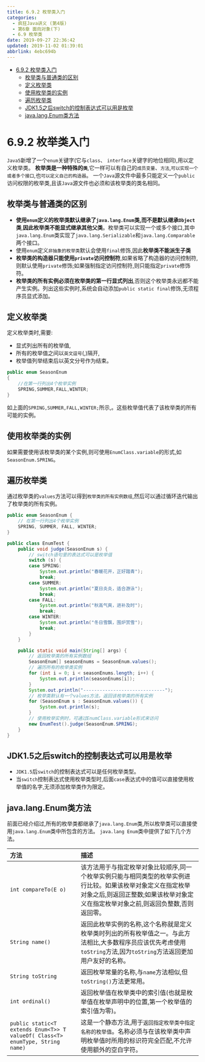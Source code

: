 ```yaml
---
title: 6.9.2 枚举类入门
categories: 
  - 疯狂Java讲义 (第4版)
  - 第6章 面向对象(下)
  - 6.9 枚举类
date: 2019-09-27 22:36:42
updated: 2019-11-02 01:39:01
abbrlink: 4ebc694b
---
```

- [6.9.2 枚举类入门](/ReadingNotes/4ebc694b/#6-9-2-枚举类入门)
    - [枚举类与普通类的区别](/ReadingNotes/4ebc694b/#枚举类与普通类的区别)
    - [定义枚举类](/ReadingNotes/4ebc694b/#定义枚举类)
    - [使用枚举类的实例](/ReadingNotes/4ebc694b/#使用枚举类的实例)
    - [遍历枚举类](/ReadingNotes/4ebc694b/#遍历枚举类)
    - [JDK1.5之后switch的控制表达式可以用是枚举](/ReadingNotes/4ebc694b/#JDK1-5之后switch的控制表达式可以用是枚举)
    - [java.lang.Enum类方法](/ReadingNotes/4ebc694b/#java-lang-Enum类方法)

<!--more-->
<script src="https://cdn.bootcss.com/jquery/3.4.0/jquery.slim.min.js"></script>
<script>$(document).ready(function () {$(".post-body > ul:nth-child(1)").hide();});</script>

<!--end-->
<!--SSTStart-->
# 6.9.2 枚举类入门 #
`Java5`新增了一个`enum`关键字(它与`class`、 `interface`关键字的地位相同),用以定义枚举类。
**枚举类是一种特殊的`类`**,它一样可以有自己的`成员变量`、`方法`,`可以实现一个或者多个接口`,也`可以定义自己的构造器`。
一个`Java`源文件中最多只能定义一个`public`访问权限的枚举类,且该`Java`源文件也必须和该枚举类的类名相同。
## 枚举类与普通类的区别 ##
- **使用`enum`定义的枚举类默认继承了`java.lang.Enum`类,而不是默认继承`Object`类**,**因此枚举类不能显式继承其他父类**。枚举类可以实现一个或多个接口,其中`java.lang.Enum`类实现了`java.lang.Serializable`和`java.lang.Comparable`两个接口。
- 使用`enum`定义`非抽象的枚举类`默认会使用`final`修饰,因此**枚举类不能派生子类**
- **枚举类的构造器只能使用`private`访问控制符**,如果省略了构造器的访问控制符,则默认使用`private`修饰;如果强制指定访问控制符,则只能指定`private`修饰符。
- **枚举类的所有实例必须在枚举类的第一行显式列出**,否则这个枚举类永远都不能产生实例。列出这些实例时,系统会自动添加`public static final`修饰,无须程序员显式添加。

## 定义枚举类 ##
定义枚举类时,需要:
- 显式列出所有的枚举值,
- 所有的枚举值之间以`英文逗号`(,)隔开,
- 枚举值列举结束后以英文分号作为结束。

```java
public enum SeasonEnum
{
    //在第一行列出4个枚举实例
    SPRING,SUMMER,FALL,WINTER;
}
```
如上面的`SPRING,SUMMER,FALL,WINTER;`所示,。这些枚举值代表了该枚举类的所有可能的实例。

## 使用枚举类的实例 ##
如果需要使用该枚举类的某个实例,则可使用`EnumClass.variable`的形式,如`SeasonEnum.SPRING`。
## 遍历枚举类 ##
通过枚举类的`values`方法可以得到`枚举类的所有实例数组`,然后可以通过循环迭代输出了枚举类的所有实例。
```java
public enum SeasonEnum {
	// 在第一行列出4个枚举实例
	SPRING, SUMMER, FALL, WINTER;
}
```
```java
public class EnumTest {
	public void judge(SeasonEnum s) {
		// switch语句里的表达式可以是枚举值
		switch (s) {
		case SPRING:
			System.out.println("春暖花开，正好踏青");
			break;
		case SUMMER:
			System.out.println("夏日炎炎，适合游泳");
			break;
		case FALL:
			System.out.println("秋高气爽，进补及时");
			break;
		case WINTER:
			System.out.println("冬日雪飘，围炉赏雪");
			break;
		}
	}

	public static void main(String[] args) {
		// 返回枚举类的所有实例数组
		SeasonEnum[] seasonEnums = SeasonEnum.values();
		// 遍历所有的枚举类实例
		for (int i = 0; i < seasonEnums.length; i++) {
			System.out.println(seasonEnums[i]);
		}
		System.out.println("------------------------------");
		// 枚举类默认有一个values方法，返回该枚举类的所有实例
		for (SeasonEnum s : SeasonEnum.values()) {
			System.out.println(s);
		}
		// 使用枚举实例时，可通过EnumClass.variable形式来访问
		new EnumTest().judge(SeasonEnum.SPRING);
	}
}
```
## JDK1.5之后switch的控制表达式可以用是枚举 ##
- `JDK1.5`后`switch`的控制表达式可以是任何枚举类型。
- 当`switch`控制表达式使用枚举类型时,后面`case`表达式中的值可以直接使用枚举值的名字,无须添加枚举类作为限定。

## java.lang.Enum类方法 ##
前面已经介绍过,所有的枚举类都继承了`java.lang.Enum`类,所以枚举类可以直接使用`java.lang.Enum`类中所包含的方法。 `java.lang Enum`类中提供了如下几个方法。

|方法|描述|
|:---|:---|
|`int compareTo(E o)`|该方法用于与指定枚举对象比较顺序,同一个枚举实例只能与相同类型的枚举实例进行比较。如果该枚举对象定义在指定枚举对象之后,则返回正整数;如果该枚举对象定义在指定枚举对象之前,则返回负整数,否则返回零。|
|`String name()`|返回此枚举实例的名称,这个名称就是定义枚举类时列出的所有枚举值之一。与此方法相比,大多数程序员应该优先考虑使用`toString`方法,因为`toString`方法返回更加用户友好的名称。|
|`String toString`|返回枚举常量的名称,与`name`方法相似,但`toString()`方法更常用。|
|`int ordinal()`|返回枚举值在枚举类中的索引值(也就是枚举值在枚举声明中的位置,第一个枚举值的索引值为零)。|
|`public static<T extends Enum<T>> T valueOf( Class<T> enumType, String name)`|这是一个静态方法,用于`返回指定枚举类中指定名称的枚举值`。名称必须与在该枚举类中声明枚举值时所用的标识符完全匹配,不允许使用额外的空白字符。|
<!--SSTStop-->

